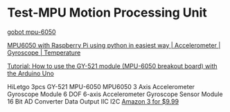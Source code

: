 # Test-MPU Motion Processing Unit


[gobot mpu-6050 ](https://gobot.io/documentation/drivers/mpu6050/)


[ MPU6050 with Raspberry Pi using python in easiest way | Accelerometer | Gyroscope | Temperature ](https://www.youtube.com/watch?v=JTFa5l7zAA4)


[ Tutorial: How to use the GY-521 module (MPU-6050 breakout board) with the Arduino Uno ](https://mschoeffler.com/2017/10/05/tutorial-how-to-use-the-gy-521-module-mpu-6050-breakout-board-with-the-arduino-uno/)

HiLetgo 3pcs GY-521 MPU-6050 MPU6050 3 Axis Accelerometer Gyroscope Module 6 DOF 6-axis Accelerometer Gyroscope Sensor Module 16 Bit AD Converter Data Output IIC I2C 
[Amazon 3 for $9.99](https://www.amazon.com/dp/B00LP25V1A?psc=1&ref=ppx_yo2ov_dt_b_product_details)
